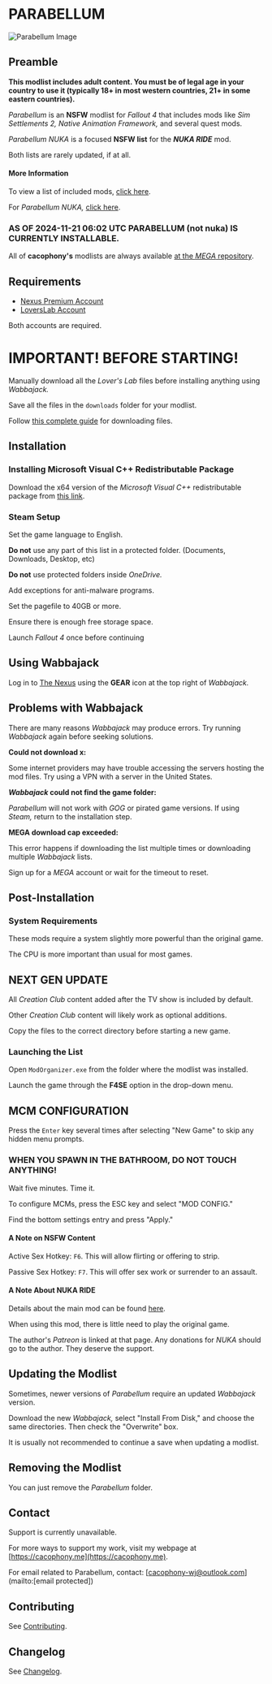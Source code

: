 # PARABELLUM

![Parabellum Image](images/OIG1.png)

## Preamble

**This modlist includes adult content. You must be of legal age in your country to use it (typically 18+ in most western countries, 21+ in some eastern countries).**

_Parabellum_ is an **NSFW** modlist for _Fallout 4_ that includes mods like _Sim Settlements 2, Native Animation Framework,_ and several quest mods.

_Parabellum NUKA_ is a focused **NSFW list** for the **_NUKA RIDE_** mod.

Both lists are rarely updated, if at all.

#### More Information

To view a list of included mods, [click here](https://loadorderlibrary.com/lists/parabellum-1).

For _Parabellum NUKA,_ [click here](https://loadorderlibrary.com/lists/parabellum-nuka).

### AS OF 2024-11-21 06:02 UTC PARABELLUM (not nuka) IS CURRENTLY INSTALLABLE.

All of **cacophony's** modlists are always available [at the _MEGA_ repository](https://mega.nz/folder/RawGxSQC#18F3HuX5i5MvXzsMb6ARGg).

## Requirements

- [Nexus Premium Account](https://forums.nexusmods.com/index.php?/store/category/1-premium-membership/)
- [LoversLab Account](https://www.loverslab.com/)

Both accounts are required.

# IMPORTANT! BEFORE STARTING!

Manually download all the _Lover's Lab_ files before installing anything using _Wabbajack._

Save all the files in the `downloads` folder for your modlist.

Follow [this complete guide](https://github.com/cacophony-wj/licentia_black/blob/main/PARABELLUM-Complete-Download-Guide.md) for downloading files.

## Installation

###  Installing Microsoft Visual C++ Redistributable Package

Download the x64 version of the _Microsoft Visual C++_ redistributable package from [this link](https://aka.ms/vs/17/release/vc_redist.x64.exe).

###  Steam Setup

Set the game language to English.

**Do not** use any part of this list in a protected folder. (Documents, Downloads, Desktop, etc)

**Do not** use protected folders inside _OneDrive._

Add exceptions for anti-malware programs.

Set the pagefile to 40GB or more.

Ensure there is enough free storage space.

Launch _Fallout 4_ once before continuing
 
##  Using Wabbajack

Log in to [The Nexus](https://www.nexusmods.com) using the **GEAR** icon at the top right of _Wabbajack._

##  Problems with Wabbajack

There are many reasons _Wabbajack_ may produce errors. Try running _Wabbajack_ again before seeking solutions.

**Could not download x:**

Some internet providers may have trouble accessing the servers hosting the mod files. Try using a VPN with a server in the United States.

**_Wabbajack_ could not find the game folder:**

_Parabellum_ will not work with _GOG_ or pirated game versions. If using _Steam,_ return to the installation step.

**MEGA download cap exceeded:**

This error happens if downloading the list multiple times or downloading multiple _Wabbajack_ lists.

Sign up for a _MEGA_ account or wait for the timeout to reset.

## Post-Installation

### System Requirements

These mods require a system slightly more powerful than the original game. 

The CPU is more important than usual for most games.

## NEXT GEN UPDATE

All _Creation Club_ content added after the TV show is included by default.

Other _Creation Club_ content will likely work as optional additions. 

Copy the files to the correct directory before starting a new game.

### Launching the List

Open `ModOrganizer.exe` from the folder where the modlist was installed.

Launch the game through the **F4SE** option in the drop-down menu.

## MCM CONFIGURATION

Press the `Enter` key several times after selecting "New Game" to skip any hidden menu prompts.

### WHEN YOU SPAWN IN THE BATHROOM, DO NOT TOUCH ANYTHING!

Wait five minutes. Time it.

To configure MCMs, press the ESC key and select "MOD CONFIG."

Find the bottom settings entry and press "Apply."

#### A Note on NSFW Content

Active Sex Hotkey: `F6`. This will allow flirting or offering to strip.

Passive Sex Hotkey: `F7`. This will offer sex work or surrender to an assault.

#### A Note About NUKA RIDE

Details about the main mod can be found [here](https://www.loverslab.com/topic/171006-aaf-nuka-ride-a-porn-studio-mod/).

When using this mod, there is little need to play the original game.

The author's _Patreon_ is linked at that page. Any donations for _NUKA_ should go to the author. They deserve the support.

## Updating the Modlist

Sometimes, newer versions of _Parabellum_ require an updated _Wabbajack_ version.

Download the new _Wabbajack,_ select "Install From Disk," and choose the same directories. Then check the "Overwrite" box.

It is usually not recommended to continue a save when updating a modlist.

## Removing the Modlist

You can just remove the _Parabellum_ folder. 

## Contact

Support is currently unavailable.

For more ways to support my work, visit my webpage at [https://cacophony.me](https://cacophony.me).

For email related to Parabellum, contact: [cacophony-wj@outlook.com](mailto:[email protected])

## Contributing

See [Contributing](CONTRIBUTING.md).

## Changelog

See [Changelog](CHANGELOG.md).




